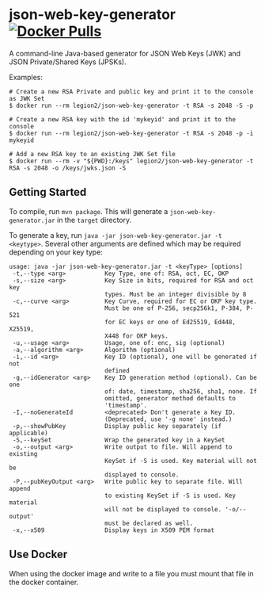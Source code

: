 # json-web-key-generator [![Docker Pulls](https://img.shields.io/docker/pulls/legion2/json-web-key-generator)](https://hub.docker.com/r/legion2/json-web-key-generator)
A command-line Java-based generator for JSON Web Keys (JWK) and JSON Private/Shared Keys (JPSKs).

Examples:
```
# Create a new RSA Private and public key and print it to the console as JWK Set
$ docker run --rm legion2/json-web-key-generator -t RSA -s 2048 -S -p

# Create a new RSA key with the id 'mykeyid' and print it to the console
$ docker run --rm legion2/json-web-key-generator -t RSA -s 2048 -p -i mykeyid

# Add a new RSA key to an existing JWK Set file
$ docker run --rm -v "${PWD}:/keys" legion2/json-web-key-generator -t RSA -s 2048 -o /keys/jwks.json -S
```

## Getting Started

To compile, run `mvn package`.
This will generate a `json-web-key-generator.jar` in the `target` directory.

To generate a key, run `java -jar json-web-key-generator.jar -t <keytype>`.
Several other arguments are defined which may be required depending on your key type:

```
usage: java -jar json-web-key-generator.jar -t <keyType> [options]
 -t,--type <arg>           Key Type, one of: RSA, oct, EC, OKP
 -s,--size <arg>           Key Size in bits, required for RSA and oct key
                           types. Must be an integer divisible by 8
 -c,--curve <arg>          Key Curve, required for EC or OKP key type.
                           Must be one of P-256, secp256k1, P-384, P-521
                           for EC keys or one of Ed25519, Ed448, X25519,
                           X448 for OKP keys.
 -u,--usage <arg>          Usage, one of: enc, sig (optional)
 -a,--algorithm <arg>      Algorithm (optional)
 -i,--id <arg>             Key ID (optional), one will be generated if not
                           defined
 -g,--idGenerator <arg>    Key ID generation method (optional). Can be one
                           of: date, timestamp, sha256, sha1, none. If
                           omitted, generator method defaults to
                           'timestamp'.
 -I,--noGenerateId         <deprecated> Don't generate a Key ID.
                           (Deprecated, use '-g none' instead.)
 -p,--showPubKey           Display public key separately (if applicable)
 -S,--keySet               Wrap the generated key in a KeySet
 -o,--output <arg>         Write output to file. Will append to existing
                           KeySet if -S is used. Key material will not be
                           displayed to console.
 -P,--pubKeyOutput <arg>   Write public key to separate file. Will append
                           to existing KeySet if -S is used. Key material
                           will not be displayed to console. '-o/--output'
                           must be declared as well.
 -x,--x509                 Display keys in X509 PEM format
```

## Use Docker
When using the docker image and write to a file you must mount that file in the docker container.
